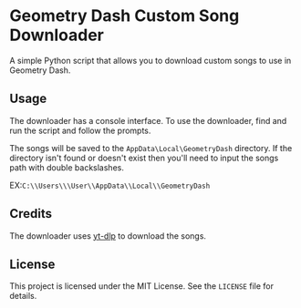 # Geometry Dash Custom Song Downloader

A simple Python script that allows you to download custom songs to use in Geometry Dash.

## Usage

The downloader has a console interface. To use the downloader, find and run the script and follow the prompts.

The songs will be saved to the `AppData\Local\GeometryDash` directory. If the directory isn't found or doesn't exist then you'll need to input the songs path with double backslashes.

EX:`C:\\Users\\\User\\AppData\\Local\\GeometryDash`

## Credits

The downloader uses [yt-dlp](https://github.com/yt-dlp/yt-dlp) to download the songs.

## License

This project is licensed under the MIT License. See the `LICENSE` file for details.
